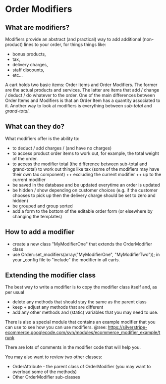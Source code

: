 # Order Modifiers


## What are modifiers?

Modifiers provide an abstract (and practical) way to add additional (non-product) lines to your order, for things things like:
+ bonus products,
+ tax,
+ delivery charges,
+ staff discounts,
+ etc...

A cart holds two basic items: Order Items and Order Modifiers.
The former are the actual products and services.
The latter are items that add / change / deduct / do whatever to the order.
One of the main differences between Order Items and Modifiers is that an Order Item has a quantity associated to it.
Another way to look at modifiers is everything between <i>sub-total</i> and <i>grand-total</i>.


## What can they do?

What modifiers offer is the ability to:
+ to deduct / add charges / (and have no charges)
+ to access product order items to work out, for example, the total weight of the order.
+ to access the modifier total (the difference between sub-total and grand-total) to work out things like tax (some of the modifiers may have their own tax component)
++ excluding the current modifier
++ up to the current modifier
+ be saved in the database and be updated everytime an order is updated
+ be hidden / show depending on customer choices (e.g. if the customer chooses to pick up then the delivery charge should be set to zero and hidden)
+ be grouped and group sorted
+ add a form to the bottom of the editable order form (or elsewhere by changing the templates)


## How to add a modifier

+ create a new class "MyModifierOne" that extends the OrderModifier class
+ use Order::set_modifiers(array("MyModifierOne", "MyModifierTwo")); in your _config file to "include"
  the modifier in all carts.

## Extending the modifier class

The best way to write a modifier is to copy the modifier class itself and, as per usual
+ delete any methods that should stay the same as the parent class
+ keep + adjust any methods that are different
+ add any other methods and (static) variables that you may need to use.

There is also a special module that contains an example modifier that you can use to see how you can use modifiers.
@see: https://silverstripe-ecommerce.googlecode.com/svn/modules/ecommerce_modifier_example/trunk

There are lots of comments in the modifier code that will help you.

You may also want to review two other classes:
+ OrderAttribute - the parent class of OrderModifier (you may want to overload some of the methods)
+ Other OrderModifier sub-classes
